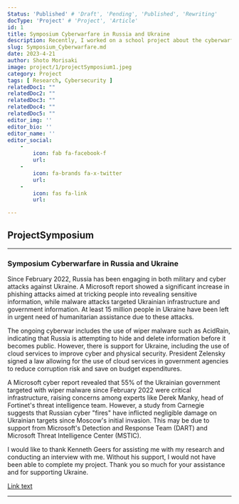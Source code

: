 ```yaml
---
Status: 'Published' # 'Draft', 'Pending', 'Published', 'Rewriting'
docType: 'Project' # 'Project', 'Article'
id: 1
title: Symposium Cyberwarfare in Russia and Ukraine
description: Recently, I worked on a school project about the cyberwarfare between Russia and Ukraine. I conducted research on what is happening and how much damage has occurred, as well as what types of cyber attacks have been used. For my research, I primarily referenced a cyber report from Microsoft, as well as cybersecurity conferences like DEF CON and BlackHat.
slug: Symposium_Cyberwarfare.md
date: 2023-4-21
author: Shoto Morisaki
image: project/1/projectSymposium1.jpeg
category: Project
tags: [ Research, Cybersecurity ]
relatedDoc1: ""
relatedDoc2: ""
relatedDoc3: ""
relatedDoc4: ""
relatedDoc5: ""
editor_img: ''
editor_bio: ''
editor_name: ''
editor_social:
    -
        icon: fab fa-facebook-f
        url: 
    -
        icon: fa-brands fa-x-twitter
        url: 
    - 
        icon: fas fa-link
        url: 

---
```


## ProjectSymposium

---

### Symposium Cyberwarfare in Russia and Ukraine

Since February 2022, Russia has been engaging in both military and cyber attacks against Ukraine. A Microsoft report showed a significant increase in phishing attacks aimed at tricking people into revealing sensitive information, while malware attacks targeted Ukrainian infrastructure and government information. At least 15 million people in Ukraine have been left in urgent need of humanitarian assistance due to these attacks. 

The ongoing cyberwar includes the use of wiper malware such as AcidRain, indicating that Russia is attempting to hide and delete information before it becomes public. However, there is support for Ukraine, including the use of cloud services to improve cyber and physical security. President Zelensky signed a law allowing for the use of cloud services in government agencies to reduce corruption risk and save on budget expenditures. 

A Microsoft cyber report revealed that 55% of the Ukrainian government targeted with wiper malware since February 2022 were critical infrastructure, raising concerns among experts like Derek Manky, head of Fortinet's threat intelligence team. However, a study from Carnegie suggests that Russian cyber "fires" have inflicted negligible damage on Ukrainian targets since Moscow's initial invasion. This may be due to support from Microsoft's Detection and Response Team (DART) and Microsoft Threat Intelligence Center (MSTIC). 

I would like to thank Kenneth Geers for assisting me with my research and conducting an interview with me. Without his support, I would not have been able to complete my project. Thank you so much for your assistance and for supporting Ukraine.

[Link text](https://orangecoastcollege.edu/academics/symposium/archive/index.html?id=shoto-morisaki)

---